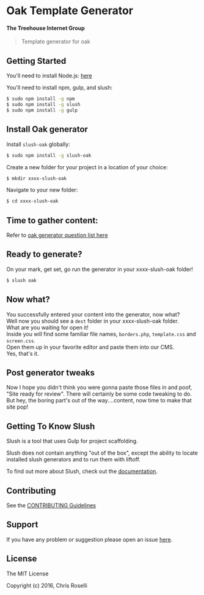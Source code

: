 # Oak Template Generator
#### The Treehouse Internet Group

> Template generator for oak


## Getting Started

You'll need to install Node.js:
[here](https://nodejs.org/en/download/)

You'll need to install npm, gulp, and slush:
```bash
$ sudo npm install -g npm
$ sudo npm install -g slush
$ sudo npm install -g gulp
```
## Install Oak generator
Install `slush-oak` globally:

```bash
$ sudo npm install -g slush-oak
```

Create a new folder for your project in a location of your choice:

```bash
$ mkdir xxxx-slush-oak
```
Navigate to your new folder:

```bash
$ cd xxxx-slush-oak
```
## Time to gather content:
Refer to [oak generator question list here](https://github.com/chrisroselli/oak-template-generator/blob/master/oak_questions.md)  
## Ready to generate?
On your mark, get set, go run the generator in your xxxx-slush-oak folder!
```bash
$ slush oak
```
## Now what?
You successfully entered your content into the generator, now what?  
Well now you should see a `dest` folder in your xxxx-slush-oak folder.  
What are you waiting for open it!  
Inside you will find some familiar file names, `borders.php`, `template.css` and `screen.css`.  
Open them up in your favorite editor and paste them into our CMS.  
Yes, that's it.
## Post generator tweaks
Now I hope you didn't think you were gonna paste those files in and poof, "Site ready for review".
There will certainly be some code tweaking to do. But hey, the boring part's out of the way....content, now time to make that site pop!

## Getting To Know Slush

Slush is a tool that uses Gulp for project scaffolding.

Slush does not contain anything "out of the box", except the ability to locate installed slush generators and to run them with liftoff.

To find out more about Slush, check out the [documentation](https://github.com/slushjs/slush).

## Contributing

See the [CONTRIBUTING Guidelines](https://github.com/chrisroselli/oak-template-generator/blob/master/CONTRIBUTING.md)

## Support
If you have any problem or suggestion please open an issue [here](https://github.com/chrisroselli/oak-template-generator/issues).

## License

The MIT License

Copyright (c) 2016, Chris Roselli
